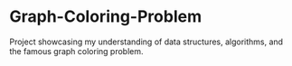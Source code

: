 # Graph-Coloring-Problem
Project showcasing my understanding of data structures, algorithms, and the famous graph coloring problem. 
